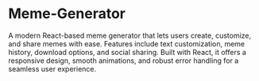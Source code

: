 # Meme-Generator
A modern React-based meme generator that lets users create, customize, and share memes with ease. Features include text customization, meme history, download options, and social sharing. Built with React, it offers a responsive design, smooth animations, and robust error handling for a seamless user experience.

